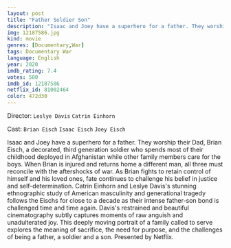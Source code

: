 ```yaml
---
layout: post
title: "Father Soldier Son"
description: "Isaac and Joey have a superhero for a father. They worship their Dad, Brian Eisch, a decorated, third generation soldier who spends most of their childhood deployed in Afghanistan while other family members care for the boys. When Brian is injured and returns home a different man, all three must reconcile with the aftershocks of war. As Brian fights to retain control of himself and his loved ones, fate continues to challenge his belief in justice and self-determination. Catrin Einhorn and Leslye Davis's stunning ethnographic study of American masculinity and generational tragedy.."
img: 12187586.jpg
kind: movie
genres: [Documentary,War]
tags: Documentary War 
language: English
year: 2020
imdb_rating: 7.4
votes: 500
imdb_id: 12187586
netflix_id: 81002464
color: 472d30
---
```

Director: `Leslye Davis` `Catrin Einhorn`  

Cast: `Brian Eisch` `Isaac Eisch` `Joey Eisch` 

Isaac and Joey have a superhero for a father. They worship their Dad, Brian Eisch, a decorated, third generation soldier who spends most of their childhood deployed in Afghanistan while other family members care for the boys. When Brian is injured and returns home a different man, all three must reconcile with the aftershocks of war. As Brian fights to retain control of himself and his loved ones, fate continues to challenge his belief in justice and self-determination. Catrin Einhorn and Leslye Davis's stunning ethnographic study of American masculinity and generational tragedy follows the Eischs for close to a decade as their intense father-son bond is challenged time and time again. Davis's restrained and beautiful cinematography subtly captures moments of raw anguish and unadulterated joy. This deeply moving portrait of a family called to serve explores the meaning of sacrifice, the need for purpose, and the challenges of being a father, a soldier and a son. Presented by Netflix.